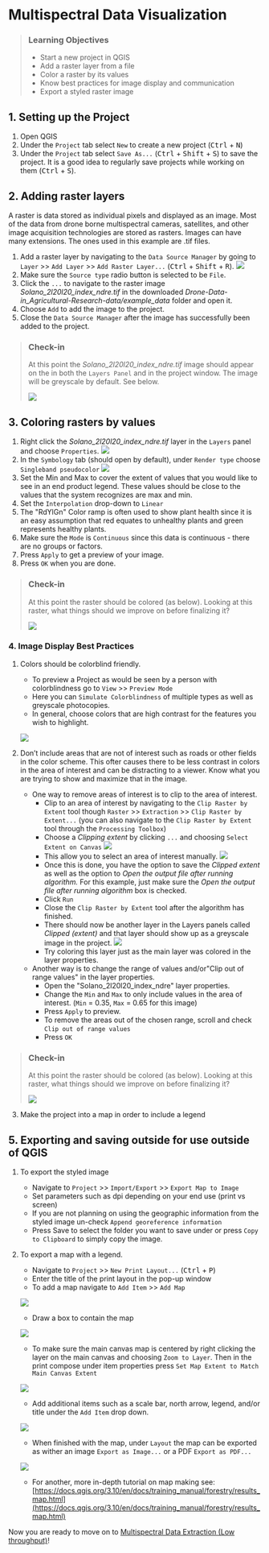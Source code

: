 # Multispectral Data Visualization

> ### Learning Objectives
>
> * Start a new project in QGIS
> * Add a raster layer from a file
> * Color a raster by its values
> * Know best practices for image display and communication
> * Export a styled raster image

## 1. Setting up the Project

1. Open QGIS
2. Under the `Project` tab select `New` to create a new project (<kbd>Ctrl</kbd> + <kbd>N</kbd>)
3. Under the `Project` tab select `Save As...` (<kbd>Ctrl</kbd> + <kbd>Shift</kbd> + <kbd>S</kbd>) to save the project. It is a good idea to regularly save projects while working on them (<kbd>Ctrl</kbd> + <kbd>S</kbd>).

## 2. Adding raster layers

A raster is data stored as individual pixels and displayed as an image. Most of the data from drone borne multispectral cameras, satellites, and other image acquisition technologies are stored as rasters. Images can have many extensions. The ones used in this example are .tif files. 

1. Add a raster layer by navigating to the `Data Source Manager` by going to `Layer` >> `Add Layer` >> `Add Raster Layer...` (<kbd>Ctrl</kbd> + <kbd>Shift</kbd> + <kbd>R</kbd>).
![](img/qgis_data_source_manager.png)
2. Make sure the `Source type` radio button is selected to be `File`.
3. Click the `...` to navigate to the raster image *Solano_2l20l20_index_ndre.tif* in the downloaded *Drone-Data-in_Agricultural-Research-data/example_data* folder and open it. 
4. Choose `Add` to add the image to the project.
5. Close the `Data Source Manager` after the image has successfully been added to the project. 

> ### Check-in
>
> At this point the *Solano_2l20l20_index_ndre.tif* image should appear on the in both the `Layers Panel` and in the project window. The image will be greyscale by default. See below.
>
> ![](/img/check-in-1.png)

## 3. Coloring rasters by values

1.	Right click the *Solano_2l20l20_index_ndre.tif* layer in the `Layers` panel and choose `Properties`.
![](/img/coloring-rasters-1.png)
2.	In the `Symbology` tab (should open by default), under `Render type` choose `Singleband pseudocolor`
![](/img/coloring-rasters-2.png)
3.	Set the Min and Max to cover the extent of values that you would like to see in an end product legend. These values should be close to the values that the system recognizes are max and min.
4. Set the `Interpolation` drop-down to `Linear`
5. The "RdYlGn" Color ramp is often used to show plant health since it is an easy assumption that red equates to unhealthy plants and green represents healthy plants.
6.	Make sure the `Mode` is `Continuous` since this data is continuous - there are no groups or factors.
7.	Press `Apply` to get a preview of your image.
8.	Press `OK` when you are done. 


> ### Check-in
>
> At this point the raster should be colored (as below). Looking at this raster, what things should we improve on before finalizing it?
>
> ![](/img/check-in-2.png)

### 4. Image Display Best Practices 

1. Colors should be colorblind friendly. 
	+ To preview a Project as would be seen by a person with colorblindness go to `View` >> `Preview Mode`
	+ Here you can `Simulate Colorblindness` of multiple types as well as greyscale photocopies. 
	+ In general, choose colors that are high contrast for the features you wish to highlight. 

	![](/img/display-bp-1.png)

2. Don’t include areas that are not of interest such as roads or other fields in the color scheme. This ofter causes there to be less contrast in colors in the area of interest and can be distracting to a viewer. Know what you are trying to show and maximize that in the image.
	+ One way to remove areas of interest is to clip to the area of interest.
		+ Clip to an area of interest by navigating to the `Clip Raster by Extent` tool though `Raster` >> `Extraction` >> `Clip Raster by Extent...` (you can also navigate to the `Clip Raster by Extent` tool through the `Processing Toolbox`)
		+ Choose a *Clipping extent* by clicking `...` and choosing `Select Extent on Canvas`
		![](/img/clipping-by-extent-1.png)
		+ This allow you to select an area of interest manually. 
		![](/img/clipping-by-extent-2.png)
		+ Once this is done, you have the option to save the *Clipped extent* as well as the option to *Open the output file after running algorithm.* For this example, just make sure the *Open the output file after running algorithm* box is checked.
		+ Click `Run`
		+ Close the `Clip Raster by Extent` tool after the algorithm has finished. 
		+ There should now be another layer in the Layers panels called *Clipped (extent)* and that layer should show up as a greyscale image in the project.
		![](/img/clipping-by-extent-3.png)
		+ Try coloring this layer just as the main layer was colored in the layer properties. 
	+ Another way is to change the range of values and/or"Clip out of range values" in the layer properties.
		+ Open the "Solano_2l20l20_index_ndre" layer properties.
		+ Change the `Min` and `Max` to only include values in the area of interest. (`Min` = 0.35, `Max` = 0.65 for this image)
		+ Press `Apply` to preview. 
		+ To remove the areas out of the chosen range, scroll and check `Clip out of range values`
		+ Press `OK`

> ### Check-in
>
> At this point the raster should be colored (as below). Looking at this raster, what things should we improve on before finalizing it?
>
> ![](/img/check-in-3.png)

3.  Make the project into a map in order to include a legend 

## 5. Exporting and saving outside for use outside of QGIS

1. To export the styled image
	+ Navigate to `Project` >> `Import/Export` >> `Export Map to Image`
	+ Set parameters such as dpi depending on your end use (print vs screen)
	+ If you are not planning on using the geographic information from the styled image un-check `Append georeference information`
	+ Press Save to select the folder you want to save under or press `Copy to Clipboard` to simply copy the image. 

2. To export a map with a legend. 
	+ Navigate to `Project` >> `New Print Layout...`  (<kbd>Ctrl</kbd> + <kbd>P</kbd>)
	+ Enter the title of the print layout in the pop-up window
	+ To add a map navigate to `Add Item` >> `Add Map` 
	
	![](/img/map-1.png)
	
	+ Draw a box to contain the map
	
	![](/img/map-2.png)
	
	+ To make sure the main canvas map is centered by right clicking the layer on the main canvas and choosing `Zoom to Layer`. Then in the print compose under item properties press `Set Map Extent to Match Main Canvas Extent`
	
	![](/img/map-3.png)
	
	+ Add additional items such as a scale bar, north arrow, legend, and/or title under the `Add Item` drop down.
	
	![](/img/map-4.png)
	
	+ When finished with the map, under `Layout` the map can be exported as wither an image `Export as Image...` or a PDF `Export as PDF...`
	
	![](/img/map-5.png)
	
	+ For another, more in-depth tutorial on map making see: [https://docs.qgis.org/3.10/en/docs/training_manual/forestry/results_map.html](https://docs.qgis.org/3.10/en/docs/training_manual/forestry/results_map.html)

Now you are ready to move on to [Multispectral Data Extraction (Low throughput)](03-multispectral-data-extraction.md)!


